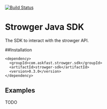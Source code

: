 [![Build Status](https://travis-ci.org/askfast/strowger-sdk.svg)](https://travis-ci.org/askfast/strowger-sdk)

# Strowger Java SDK

The SDK to interact with the strowger API.

##Installation

```
<dependency>
  <groupId>com.askfast.strowger.sdk</groupId>
  <artifactId>strowger-sdk</artifactId>
  <version>0.3.0</version>
</dependency>
```

## Examples

TODO
